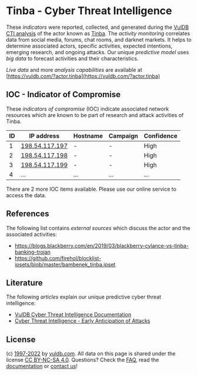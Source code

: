 # Tinba - Cyber Threat Intelligence

These _indicators_ were reported, collected, and generated during the [VulDB CTI analysis](https://vuldb.com/?kb.cti) of the actor known as [Tinba](https://vuldb.com/?actor.tinba). The _activity monitoring_ correlates data from social media, forums, chat rooms, and darknet markets. It helps to determine associated actors, specific activities, expected intentions, emerging research, and ongoing attacks. Our unique _predictive model_ uses _big data_ to forecast activities and their characteristics.

_Live data_ and more _analysis capabilities_ are available at [https://vuldb.com/?actor.tinba](https://vuldb.com/?actor.tinba)

## IOC - Indicator of Compromise

These _indicators of compromise_ (IOC) indicate associated network resources which are known to be part of research and attack activities of Tinba.

ID | IP address | Hostname | Campaign | Confidence
-- | ---------- | -------- | -------- | ----------
1 | [198.54.117.197](https://vuldb.com/?ip.198.54.117.197) | - | - | High
2 | [198.54.117.198](https://vuldb.com/?ip.198.54.117.198) | - | - | High
3 | [198.54.117.199](https://vuldb.com/?ip.198.54.117.199) | - | - | High
4 | ... | ... | ... | ...

There are 2 more IOC items available. Please use our online service to access the data.

## References

The following list contains _external sources_ which discuss the actor and the associated activities:

* https://blogs.blackberry.com/en/2019/03/blackberry-cylance-vs-tinba-banking-trojan
* https://github.com/firehol/blocklist-ipsets/blob/master/bambenek_tinba.ipset

## Literature

The following _articles_ explain our unique predictive cyber threat intelligence:

* [VulDB Cyber Threat Intelligence Documentation](https://vuldb.com/?kb.cti)
* [Cyber Threat Intelligence - Early Anticipation of Attacks](https://www.scip.ch/en/?labs.20201022)

## License

(c) [1997-2022](https://vuldb.com/?kb.changelog) by [vuldb.com](https://vuldb.com/?kb.about). All data on this page is shared under the license [CC BY-NC-SA 4.0](https://creativecommons.org/licenses/by-nc-sa/4.0/). Questions? Check the [FAQ](https://vuldb.com/?kb.faq), read the [documentation](https://vuldb.com/?kb) or [contact us](https://vuldb.com/?contact)!
